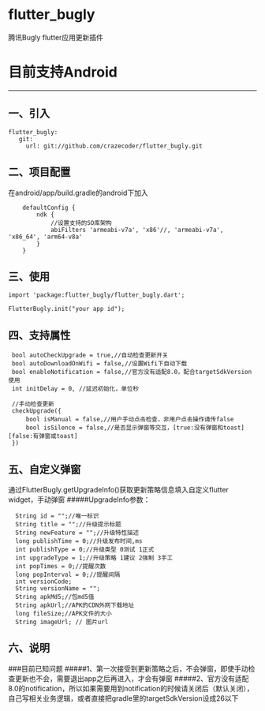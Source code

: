 # flutter_bugly
腾讯Bugly flutter应用更新插件

# 目前支持Android

---

一、引入
--
```
flutter_bugly:
   git:
     url: git://github.com/crazecoder/flutter_bugly.git
```

二、项目配置
---
在android/app/build.gradle的android下加入

```
    defaultConfig {
        ndk {
            //设置支持的SO库架构
            abiFilters 'armeabi-v7a', 'x86'//, 'armeabi-v7a', 'x86_64', 'arm64-v8a'
        }
    }
```

三、使用
----
```
import 'package:flutter_bugly/flutter_bugly.dart';

FlutterBugly.init("your app id");

```

四、支持属性
-----
```
 bool autoCheckUpgrade = true,//自动检查更新开关
 bool autoDownloadOnWifi = false,//设置Wifi下自动下载
 bool enableNotification = false,//官方没有适配8.0，配合targetSdkVersion使用
 int initDelay = 0, //延迟初始化，单位秒
 
 //手动检查更新
 checkUpgrade({
     bool isManual = false,//用户手动点击检查，非用户点击操作请传false
     bool isSilence = false,//是否显示弹窗等交互，[true:没有弹窗和toast] [false:有弹窗或toast]
 })
```
五、自定义弹窗
------
通过FlutterBugly.getUpgradeInfo()获取更新策略信息填入自定义flutter widget，手动弹窗
#####UpgradeInfo参数：
```
  String id = "";//唯一标识
  String title = "";//升级提示标题
  String newFeature = "";//升级特性描述
  long publishTime = 0;//升级发布时间,ms
  int publishType = 0;//升级类型 0测试 1正式
  int upgradeType = 1;//升级策略 1建议 2强制 3手工
  int popTimes = 0;//提醒次数
  long popInterval = 0;//提醒间隔
  int versionCode;
  String versionName = "";
  String apkMd5;//包md5值
  String apkUrl;//APK的CDN外网下载地址
  long fileSize;//APK文件的大小
  String imageUrl; // 图片url

```

六、说明
-------
###目前已知问题
#####1、第一次接受到更新策略之后，不会弹窗，即使手动检查更新也不会，需要退出app之后再进入，才会有弹窗
#####2、官方没有适配8.0的notification，所以如果需要用到notification的时候请关闭后（默认关闭），自己写相关业务逻辑，或者直接把gradle里的targetSdkVersion设成26以下

